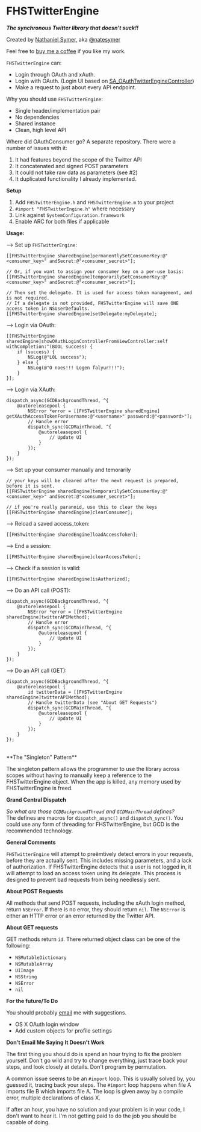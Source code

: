 FHSTwitterEngine
================

***The synchronous Twitter library that doesn't suck!!***

Created by [Nathaniel Symer](mailto:nate@natesymer.com), aka [@natesymer](http://twitter.com/natesymer) 

Feel free to <a href="http://natesymer.com/donate/" alt="Buy me a coffee or graphics card">buy me a coffee</a> if you like my work.


`FHSTwitterEngine` can:

- Login through OAuth and xAuth. 
- Login with OAuth. (Login UI based on [SA_OAuthTwitterEngineController](https://github.com/bengottlieb/Twitter-OAuth-iPhone))
- Make a request to just about every API endpoint.

Why you should use `FHSTwitterEngine`:

- Single header/implementation pair
- No dependencies
- Shared instance
- Clean, high level API

Where did OAuthConsumer go? A separate repository. There were a number of issues with it:

1. It had features beyond the scope of the Twitter API
2. It concatenated and signed POST parameters
3. It could not take raw data as parameters (see #2)
4. It duplicated functionality I already implemented.

**Setup**

1. Add `FHSTwitterEngine.h` and `FHSTwitterEngine.m` to your project
2. `#import "FHSTwitterEngine.h"` where necessary
3. Link against `SystemConfiguration.framework`
4. Enable ARC for both files if applicable

**Usage:**

--> Set up `FHSTwitterEngine`:

    [[FHSTwitterEngine sharedEngine]permanentlySetConsumerKey:@"<consumer_key>" andSecret:@"<consumer_secret>"];
    
    // Or, if you want to assign your consumer key on a per-use basis:
    [[FHSTwitterEngine sharedEngine]temporarilySetConsumerKey:@"<consumer_key>" andSecret:@"<consumer_secret>"];
    
    // Then set the delegate. It is used for access token management, and is not required.
    // If a delegate is not provided, FHSTwitterEngine will save ONE access token in NSUserDefaults.
    [[FHSTwitterEngine sharedEngine]setDelegate:myDelegate]; 
    
--> Login via OAuth:
    
    [[FHSTwitterEngine sharedEngine]showOAuthLoginControllerFromViewController:self withCompletion:^(BOOL success) {
        if (success) {
            NSLog(@"L0L success");
        } else {
            NSLog(@"O noes!!! Logen falyur!!!");
        }
    }];
    
--> Login via XAuth:
    
    dispatch_async(GCDBackgroundThread, ^{
    	@autoreleasepool {
    		NSError *error = [[FHSTwitterEngine sharedEngine] getXAuthAccessTokenForUsername:@"<username>" password:@"<password>"];
        	// Handle error
        	dispatch_sync(GCDMainThread, ^{
    			@autoreleasepool {
        			// Update UI
        		}
       		});
    	}
    });
    
--> Set up your consumer manually and temorarily
	
	// your keys will be cleared after the next request is prepared, before it is sent.
	[[FHSTwitterEngine sharedEngine]temporarilySetConsumerKey:@"<consumer_key>" andSecret:@"<consumer_secret>"];
	
	// if you're really paranoid, use this to clear the keys
	[[FHSTwitterEngine sharedEngine]clearConsumer];
	
--> Reload a saved access_token:

    [[FHSTwitterEngine sharedEngine]loadAccessToken];

--> End a session:

    [[FHSTwitterEngine sharedEngine]clearAccessToken];

--> Check if a session is valid:

    [[FHSTwitterEngine sharedEngine]isAuthorized];
    
--> Do an API call (POST):

    dispatch_async(GCDBackgroundThread, ^{
    	@autoreleasepool {
    		NSError *error = [[FHSTwitterEngine sharedEngine]twitterAPIMethod]; 
    		// Handle error
    		dispatch_sync(GCDMainThread, ^{
    			@autoreleasepool {
        			// Update UI
        		}
       		});
    	}
    });

--> Do an API call (GET):

    dispatch_async(GCDBackgroundThread, ^{
    	@autoreleasepool {
    		id twitterData = [[FHSTwitterEngine sharedEngine]twitterAPIMethod];
    		// Handle twitterData (see "About GET Requests")
    		dispatch_sync(GCDMainThread, ^{
    			@autoreleasepool {
        			// Update UI
        		}
       		});
    	}
    });
<br />
**The "Singleton" Pattern**

The singleton pattern allows the programmer to use the library across scopes without having to manually keep a reference to the FHSTwitterEngine object. When the app is killed, any memory used by FHSTwitterEngine is freed.

**Grand Central Dispatch**

*So what are those `GCDBackgroundThread` and `GCDMainThread` defines?<br />*
The defines are macros for `dispatch_async()` and `dispatch_sync()`. You could use any form of threading for FHSTwitterEngine, but GCD is the recommended technology.

**General Comments**

`FHSTwitterEngine` will attempt to preëmtively detect errors in your requests, before they are actually sent. This includes missing parameters, and a lack of authorization. If FHSTwitterEngine detects that a user is not logged in, it will attempt to load an access token using its delegate. This process is designed to prevent bad requests from being needlessly sent.

**About POST Requests**

All methods that send POST requests, including the xAuth login method, return `NSError`. If there is no error, they should return `nil`. The `NSError` is either an HTTP error or an error returned by the Twitter API.

**About GET requests**

GET methods return `id`. There returned object class can be one of the following:

- `NSMutableDictionary`
- `NSMutableArray`
- `UIImage`
- `NSString`
- `NSError`
- `nil`

**For the future/To Do**

You should probably [email](mailto:nate@natesymer.com) me with suggestions.

- OS X OAuth login window
- Add custom objects for profile settings

**Don't Email Me Saying It Doesn't Work**

The first thing you should do is spend an hour trying to fix the problem yourself. Don't go wild and try to change everything, just trace back your steps, and look closely at details. Don't program by permutation.

A common issue seems to be an `#import` loop. This is usually solved by, you guessed it, tracing back your steps. The `#import` loop happens when file A imports file B which imports file A. The loop is given away by a compile error, multiple declarations of class X.

If after an hour, you have no solution and your problem is in your code, I don't want to hear it. I'm not getting paid to do the job you should be capable of doing.